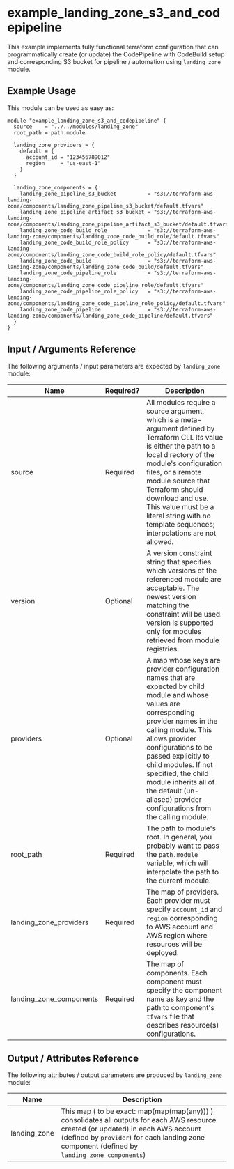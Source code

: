 # example_landing_zone_s3_and_codepipeline
This example implements fully functional terraform configuration that can programmatically create (or update) the CodePipeline with CodeBuild setup and corresponding S3 bucket for pipeline / automation using `landing_zone` module.

## Example Usage

This module can be used as easy as:
```hcl
module "example_landing_zone_s3_and_codepipeline" {
  source    = "../../modules/landing_zone"
  root_path = path.module

  landing_zone_providers = {
    default = {
      account_id = "123456789012"
      region     = "us-east-1"
    }
  }

  landing_zone_components = {
    landing_zone_pipeline_s3_bucket          = "s3://terraform-aws-landing-zone/components/landing_zone_pipeline_s3_bucket/default.tfvars"
    landing_zone_pipeline_artifact_s3_bucket = "s3://terraform-aws-landing-zone/components/landing_zone_pipeline_artifact_s3_bucket/default.tfvars"
    landing_zone_code_build_role             = "s3://terraform-aws-landing-zone/components/landing_zone_code_build_role/default.tfvars"
    landing_zone_code_build_role_policy      = "s3://terraform-aws-landing-zone/components/landing_zone_code_build_role_policy/default.tfvars"
    landing_zone_code_build                  = "s3://terraform-aws-landing-zone/components/landing_zone_code_build/default.tfvars"
    landing_zone_code_pipeline_role          = "s3://terraform-aws-landing-zone/components/landing_zone_code_pipeline_role/default.tfvars"
    landing_zone_code_pipeline_role_policy   = "s3://terraform-aws-landing-zone/components/landing_zone_code_pipeline_role_policy/default.tfvars"
    landing_zone_code_pipeline               = "s3://terraform-aws-landing-zone/components/landing_zone_code_pipeline/default.tfvars"
  }
}

```

## Input / Arguments Reference
The following arguments / input parameters are expected by `landing_zone` module:

Name | Required? | Description
-----|-----------|------------
source | Required | All modules require a source argument, which is a meta-argument defined by Terraform CLI. Its value is either the path to a local directory of the module's configuration files, or a remote module source that Terraform should download and use. This value must be a literal string with no template sequences; interpolations are not allowed.
version | Optional | A version constraint string that specifies which versions of the referenced module are acceptable. The newest version matching the constraint will be used. version is supported only for modules retrieved from module registries.
providers | Optional | A map whose keys are provider configuration names that are expected by child module and whose values are corresponding provider names in the calling module. This allows provider configurations to be passed explicitly to child modules. If not specified, the child module inherits all of the default (un-aliased) provider configurations from the calling module.
root_path | Required | The path to module's root. In general, you probably want to pass the `path.module` variable, which will interpolate the path to the current module.
landing_zone_providers | Required | The map of providers. Each provider must specify `account_id` and `region` corresponding to AWS account and AWS region where resources will be deployed.
landing_zone_components | Required | The map of components. Each component must specify the component name as key and the path to component's `tfvars` file that describes resource(s) configurations.

## Output / Attributes Reference
The following attributes / output parameters are produced by `landing_zone` module:

Name | Description
-----|------------
landing_zone | This map ( to be exact: map(map(map(any))) ) consolidates all outputs for each AWS resource created (or updated) in each AWS account (defined by `provider`) for each landing zone component (defined by `landing_zone_components`)
